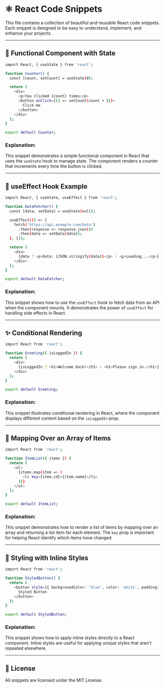 # ⚛️ React Code Snippets

This file contains a collection of beautiful and reusable React code snippets. Each snippet is designed to be easy to understand, implement, and enhance your projects.

---

## 📌 Functional Component with State

```bash
import React, { useState } from 'react';

function Counter() {
  const [count, setCount] = useState(0);

  return (
    <div>
      <p>You clicked {count} times</p>
      <button onClick={() => setCount(count + 1)}>
        Click me
      </button>
    </div>
  );
}

export default Counter;
```

### Explanation:
This snippet demonstrates a simple functional component in React that uses the `useState` hook to manage state. The component renders a counter that increments every time the button is clicked.

---

## 🌟 useEffect Hook Example

```bash
import React, { useState, useEffect } from 'react';

function DataFetcher() {
  const [data, setData] = useState(null);

  useEffect(() => {
    fetch('https://api.example.com/data')
      .then(response => response.json())
      .then(data => setData(data));
  }, []);

  return (
    <div>
      {data ? <p>Data: {JSON.stringify(data)}</p> : <p>Loading...</p>}
    </div>
  );
}

export default DataFetcher;
```

### Explanation:
This snippet shows how to use the `useEffect` hook to fetch data from an API when the component mounts. It demonstrates the power of `useEffect` for handling side effects in React.

---

## ✨ Conditional Rendering

```bash
import React from 'react';

function Greeting({ isLoggedIn }) {
  return (
    <div>
      {isLoggedIn ? <h1>Welcome back!</h1> : <h1>Please sign in.</h1>}
    </div>
  );
}

export default Greeting;
```

### Explanation:
This snippet illustrates conditional rendering in React, where the component displays different content based on the `isLoggedIn` prop.

---

## 📏 Mapping Over an Array of Items

```bash
import React from 'react';

function ItemList({ items }) {
  return (
    <ul>
      {items.map(item => (
        <li key={item.id}>{item.name}</li>
      ))}
    </ul>
  );
}

export default ItemList;
```

### Explanation:
This snippet demonstrates how to render a list of items by mapping over an array and returning a list item for each element. The `key` prop is important for helping React identify which items have changed.

---

## 🎨 Styling with Inline Styles

```bash
import React from 'react';

function StyledButton() {
  return (
    <button style={{ backgroundColor: 'blue', color: 'white', padding: '10px 20px', borderRadius: '5px' }}>
      Styled Button
    </button>
  );
}

export default StyledButton;
```

### Explanation:
This snippet shows how to apply inline styles directly to a React component. Inline styles are useful for applying unique styles that aren't repeated elsewhere.

---

## 🔗 License

All snippets are licensed under the MIT License.
